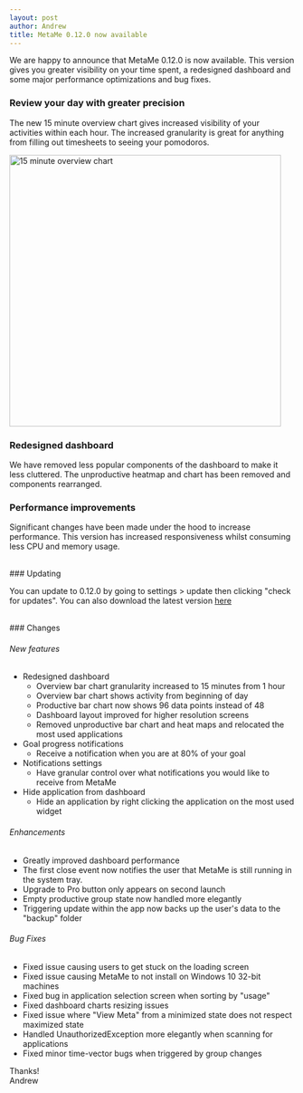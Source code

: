 ```yaml
---
layout: post
author: Andrew
title: MetaMe 0.12.0 now available
---
```


We are happy to announce that MetaMe 0.12.0 is now available. This version gives you greater visibility on your time spent, a redesigned dashboard and some major performance optimizations and bug fixes.

### Review your day with greater precision

The new 15 minute overview chart gives increased visibility of your activities within each hour. The increased granularity is great for anything from filling out timesheets to seeing your pomodoros.

<img class="my-3" srcset="/assets/15-minute-overview-4x.png 4x, /assets/15-minute-overview-3x.png 3x, /assets/15-minute-overview-2x.png 2x, /assets/15-minute-overview-1x.png 1x" src="/assets/15-minute-overview-1x.png" alt="15 minute overview chart" width="480"/>

### Redesigned dashboard

We have removed less popular components of the dashboard to make it less cluttered. The unproductive heatmap and chart has been removed and components rearranged.

### Performance improvements

Significant changes have been made under the hood to increase performance. This version has increased responsiveness whilst consuming less CPU and memory usage.

<br/>
### Updating

You can update to 0.12.0 by going to settings > update then clicking "check for updates". You can also download the latest version [here](/download.html)

<br/>
### Changes

###### New features

- Redesigned dashboard
  - Overview bar chart granularity increased to 15 minutes from 1 hour
  - Overview bar chart shows activity from beginning of day
  - Productive bar chart now shows 96 data points instead of 48
  - Dashboard layout improved for higher resolution screens
  - Removed unproductive bar chart and heat maps and relocated the most used applications
- Goal progress notifications
  - Receive a notification when you are at 80% of your goal
- Notifications settings
  - Have granular control over what notifications you would like to receive from MetaMe
- Hide application from dashboard
  - Hide an application by right clicking the application on the most used widget

###### Enhancements

- Greatly improved dashboard performance
- The first close event now notifies the user that MetaMe is still running in the system tray.
- Upgrade to Pro button only appears on second launch
- Empty productive group state now handled more elegantly
- Triggering update within the app now backs up the user's data to the "backup" folder

###### Bug Fixes

- Fixed issue causing users to get stuck on the loading screen
- Fixed issue causing MetaMe to not install on Windows 10 32-bit machines
- Fixed bug in application selection screen when sorting by "usage"
- Fixed dashboard charts resizing issues
- Fixed issue where "View Meta" from a minimized state does not respect maximized state
- Handled UnauthorizedException more elegantly when scanning for applications
- Fixed minor time-vector bugs when triggered by group changes

Thanks!<br/>
Andrew
